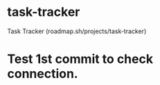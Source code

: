 # task-tracker
Task Tracker (roadmap.sh/projects/task-tracker)

# Test 1st commit to check connection.
